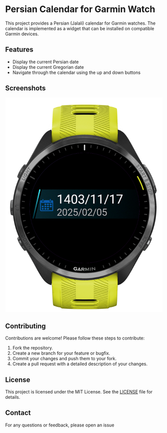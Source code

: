 # Persian Calendar for Garmin Watch

This project provides a Persian (Jalali) calendar for Garmin watches. The calendar is implemented as a widget that can be installed on compatible Garmin devices.

## Features

- Display the current Persian date
- Display the current Gregorian date
- Navigate through the calendar using the up and down buttons

## Screenshots

![Screenshot 1](screenshots/glance.png)

## Contributing

Contributions are welcome! Please follow these steps to contribute:

1. Fork the repository.
2. Create a new branch for your feature or bugfix.
3. Commit your changes and push them to your fork.
4. Create a pull request with a detailed description of your changes.

## License

This project is licensed under the MIT License. See the [LICENSE](LICENSE) file for details.

## Contact

For any questions or feedback, please open an issue
